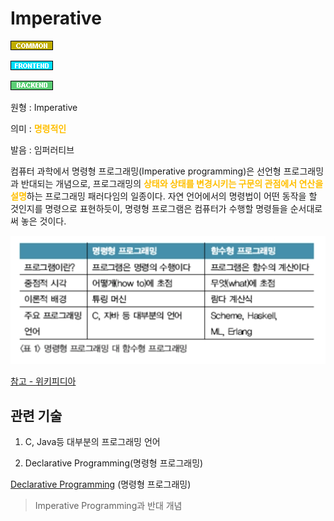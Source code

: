 <d-title>

# Imperative

</d-title>

<d-label>

<d-inner>

![Common](../../2TAT1C/Label_Common.png)

</d-inner>

<d-inner>

![Frontend](../../2TAT1C/Label_Frontend.png)

</d-inner>

<d-inner>

![Backend](../../2TAT1C/Label_Backend.png)

</d-inner>

</d-label>

<d-origin>

원형 : Imperative

</d-origin>

<d-mean>

의미 : <span style="color:#FFBF00; font-weight:bold;">명령적인</span>

</d-mean>

<d-pronunciation>

발음 : 임퍼러티브

</d-pronunciation>

<d-content>

컴퓨터 과학에서 명령형 프로그래밍(Imperative programming)은 선언형 프로그래밍과 반대되는 개념으로, 프로그래밍의 <span style="color:#FFBF00; font-weight:bold;">상태와 상태를 변경시키는 구문의 관점에서 연산을 설명</span>하는 프로그래밍 패러다임의 일종이다. 자연 언어에서의 명령법이 어떤 동작을 할 것인지를 명령으로 표현하듯이, 명령형 프로그램은 컴퓨터가 수행할 명령들을 순서대로 써 놓은 것이다.

![명령형 vs 선언형](../../2TAT1C/Imperative_1.png)

[참고 - 위키피디아](https://ko.wikipedia.org/wiki/%EB%AA%85%EB%A0%B9%ED%98%95_%ED%94%84%EB%A1%9C%EA%B7%B8%EB%9E%98%EB%B0%8D)

</d-content>

<d-relation>

## 관련 기술

<d-inner>

1. C, Java등 대부분의 프로그래밍 언어

</d-inner>

<d-inner>

2. Declarative Programming(명령형 프로그래밍)

</d-inner>

[Declarative Programming](https://github.com/MoonSupport/DICTIONARY/blob/master/D/Declarative.md) (명령형 프로그래밍)

> Imperative Programming과 반대 개념

</d-relation>
